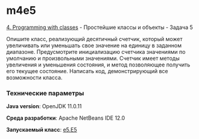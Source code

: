 # m4e5

[4. Programming with classes](..) - Простейшие классы и объекты - Задача 5

Опишите класс, реализующий десятичный счетчик, который может 
увеличивать или уменьшать свое значение на единицу в заданном 
диапазоне. Предусмотрите инициализацию счетчика значениями по умолчанию 
и произвольными значениями. Счетчик имеет методы увеличения и 
уменьшения состояния, и метод позволяющее получить его текущее 
состояние. Написать код, демонстрирующий все возможности класса.

### Технические параметры

**Java version**: OpenJDK 11.0.11

**Среда разработки**: Apache NetBeans IDE 12.0

**Запускаемый класс**: [e5.E5](https://github.com/aabyodj/java0online/blob/master/4%20Classes/E5/src/e5/E5.java)
